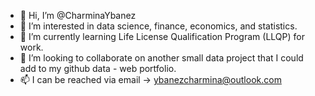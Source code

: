 - 👋 Hi, I’m @CharminaYbanez
- 👀 I’m interested in data science, finance, economics, and statistics.
- 🌱 I’m currently learning Life License Qualification Program (LLQP) for work.
- 💞️ I’m looking to collaborate on another small data project that I could add to my github data - web portfolio.
- 📫 I can be reached via email -> ybanezcharmina@outlook.com

<!---
CharminaYbanez/CharminaYbanez is a ✨ special ✨ repository because its `README.md` (this file) appears on your GitHub profile.
You can click the Preview link to take a look at your changes.
--->
